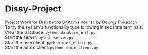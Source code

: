 # Dissy-Project
Project Work for Distributed Systems Course by Georgy Pokazeev
<br>
To try the system's functionality type following in separate terminals:
<br>
Clear the database: ```python database_init.py```
<br>
Start the server: ```python server.py```
<br>
Start the user client: ```python user_client.py```
<br>
Start the admin client: ```python admin_client.py```